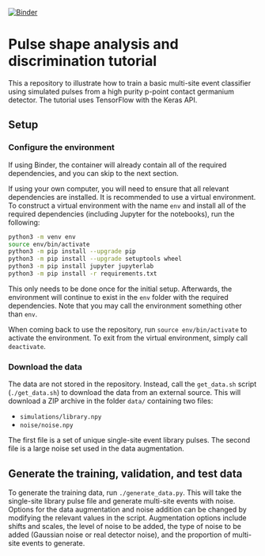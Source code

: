 [![Binder](https://mybinder.org/badge_logo.svg)](https://mybinder.org/v2/gh/GePPCLab/NN-PSA-tutorial/HEAD)

# Pulse shape analysis and discrimination tutorial

This a repository to illustrate how to train a basic multi-site event classifier
using simulated pulses from a high purity p-point contact germanium detector.
The tutorial uses TensorFlow with the Keras API.

## Setup

### Configure the environment

If using Binder, the container will already contain all
of the required dependencies, and you can skip to the next section.

If using your own computer, you will need to ensure that all
relevant dependencies are installed.
It is recommended to use a virtual environment.
To construct a virtual environment with the name `env`
and install all of the required dependencies
(including Jupyter for the notebooks), run the following:

```sh
python3 -m venv env
source env/bin/activate
python3 -m pip install --upgrade pip
python3 -m pip install --upgrade setuptools wheel
python3 -m pip install jupyter jupyterlab
python3 -m pip install -r requirements.txt
```

This only needs to be done once for the initial setup.
Afterwards, the environment will continue to exist in the
`env` folder with the required dependencies.
Note that you may call the environment something other than `env`.

When coming back to use the repository,
run `source env/bin/activate` to activate the environment.
To exit from the virtual environment, simply call `deactivate`.

### Download the data

The data are not stored in the repository.
Instead, call the `get_data.sh` script (`./get_data.sh`)
to download the data from an external source.
This will download a ZIP archive in the folder `data/`
containing two files:

- `simulations/library.npy`
- `noise/noise.npy`

The first file is a set of unique single-site event library pulses.
The second file is a large noise set used in the data augmentation.

## Generate the training, validation, and test data

To generate the training data, run `./generate_data.py`.
This will take the single-site library pulse file and generate
multi-site events with noise. Options for the data augmentation and noise
addition can be changed by modifying the relevant values in the script.
Augmentation options include shifts and scales,
the level of noise to be added,
the type of noise to be added (Gaussian noise or real detector noise),
and the proportion of multi-site events to generate.
